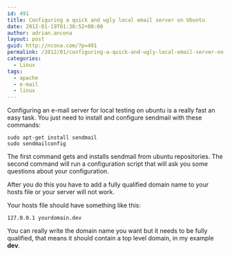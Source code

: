 ```yaml
---
id: 491
title: Configuring a quick and ugly local email server on Ubuntu
date: 2012-01-19T01:30:52+00:00
author: adrian.ancona
layout: post
guid: http://ncona.com/?p=491
permalink: /2012/01/configuring-a-quick-and-ugly-local-email-server-on-ubuntu/
categories:
  - Linux
tags:
  - apache
  - e-mail
  - linux
---
```

Configuring an e-mail server for local testing on ubuntu is a really fast an easy task. You just need to install and configure sendmail with these commands:

```
sudo apt-get install sendmail
sudo sendmailconfig
```

The first command gets and installs sendmail from ubuntu repositories. The second command will run a configuration script that will ask you some questions about your configuration.

After you do this you have to add a fully qualified domain name to your hosts file or your server will not work.

Your hosts file should have something like this:

```
127.0.0.1 yourdomain.dev
```

You can really write the domain name you want but it needs to be fully qualified, that means it should contain a top level domain, in my example **dev**.
